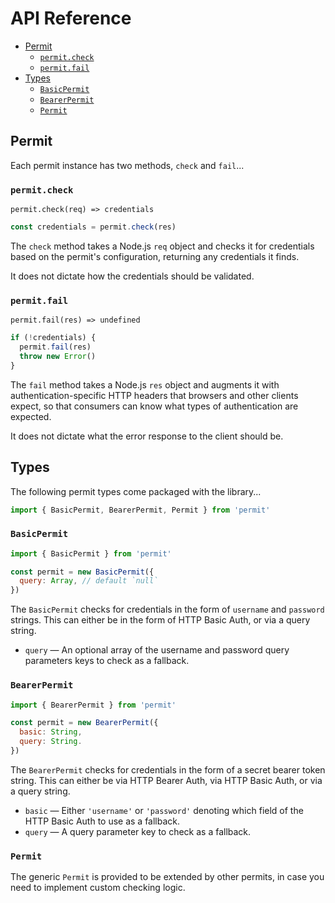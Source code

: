# API Reference

* [Permit](#permit)
  * [`permit.check`](#permit-check)
  * [`permit.fail`](#permit-fail)
* [Types](#types)
  * [`BasicPermit`](#basicpermit)
  * [`BearerPermit`](#bearerpermit)
  * [`Permit`](#permit2)

## Permit

Each permit instance has two methods, `check` and `fail`...

### `permit.check`

`permit.check(req) => credentials`

```js
const credentials = permit.check(res)
```

The `check` method takes a Node.js `req` object and checks it for credentials based on the permit's configuration, returning any credentials it finds.

It does not dictate how the credentials should be validated.

### `permit.fail`

`permit.fail(res) => undefined`

```js
if (!credentials) {
  permit.fail(res)
  throw new Error()
}
```

The `fail` method takes a Node.js `res` object and augments it with authentication-specific HTTP headers that browsers and other clients expect, so that consumers can know what types of authentication are expected.

It does not dictate what the error response to the client should be.

## Types

The following permit types come packaged with the library...

```js
import { BasicPermit, BearerPermit, Permit } from 'permit'
```

### `BasicPermit`

```js
import { BasicPermit } from 'permit'

const permit = new BasicPermit({
  query: Array, // default `null`
})
```

The `BasicPermit` checks for credentials in the form of `username` and `password` strings. This can either be in the form of HTTP Basic Auth, or via a query string.

* `query` — An optional array of the username and password query parameters keys to check as a fallback.

### `BearerPermit`

```js
import { BearerPermit } from 'permit'

const permit = new BearerPermit({
  basic: String,
  query: String.
})
```

The `BearerPermit` checks for credentials in the form of a secret bearer token string. This can either be via HTTP Bearer Auth, via HTTP Basic Auth, or via a query string.

* `basic` — Either `'username'` or `'password'` denoting which field of the HTTP Basic Auth to use as a fallback.
* `query` — A query parameter key to check as a fallback.

### `Permit`

The generic `Permit` is provided to be extended by other permits, in case you need to implement custom checking logic.
